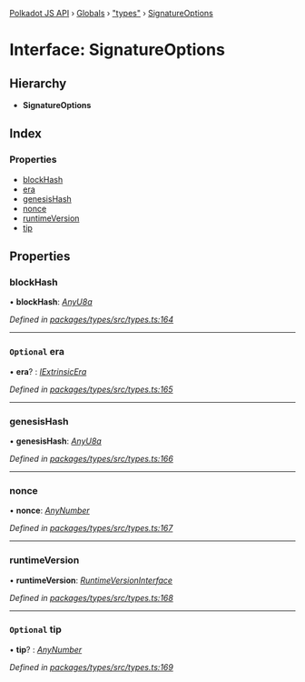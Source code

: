 [Polkadot JS API](../README.md) › [Globals](../globals.md) › ["types"](../modules/_types_.md) › [SignatureOptions](_types_.signatureoptions.md)

# Interface: SignatureOptions

## Hierarchy

* **SignatureOptions**

## Index

### Properties

* [blockHash](_types_.signatureoptions.md#blockhash)
* [era](_types_.signatureoptions.md#optional-era)
* [genesisHash](_types_.signatureoptions.md#genesishash)
* [nonce](_types_.signatureoptions.md#nonce)
* [runtimeVersion](_types_.signatureoptions.md#runtimeversion)
* [tip](_types_.signatureoptions.md#optional-tip)

## Properties

###  blockHash

• **blockHash**: *[AnyU8a](../modules/_types_.md#anyu8a)*

*Defined in [packages/types/src/types.ts:164](https://github.com/polkadot-js/api/blob/c8dd26b0d/packages/types/src/types.ts#L164)*

___

### `Optional` era

• **era**? : *[IExtrinsicEra](_types_.iextrinsicera.md)*

*Defined in [packages/types/src/types.ts:165](https://github.com/polkadot-js/api/blob/c8dd26b0d/packages/types/src/types.ts#L165)*

___

###  genesisHash

• **genesisHash**: *[AnyU8a](../modules/_types_.md#anyu8a)*

*Defined in [packages/types/src/types.ts:166](https://github.com/polkadot-js/api/blob/c8dd26b0d/packages/types/src/types.ts#L166)*

___

###  nonce

• **nonce**: *[AnyNumber](../modules/_types_.md#anynumber)*

*Defined in [packages/types/src/types.ts:167](https://github.com/polkadot-js/api/blob/c8dd26b0d/packages/types/src/types.ts#L167)*

___

###  runtimeVersion

• **runtimeVersion**: *[RuntimeVersionInterface](_types_.runtimeversioninterface.md)*

*Defined in [packages/types/src/types.ts:168](https://github.com/polkadot-js/api/blob/c8dd26b0d/packages/types/src/types.ts#L168)*

___

### `Optional` tip

• **tip**? : *[AnyNumber](../modules/_types_.md#anynumber)*

*Defined in [packages/types/src/types.ts:169](https://github.com/polkadot-js/api/blob/c8dd26b0d/packages/types/src/types.ts#L169)*
